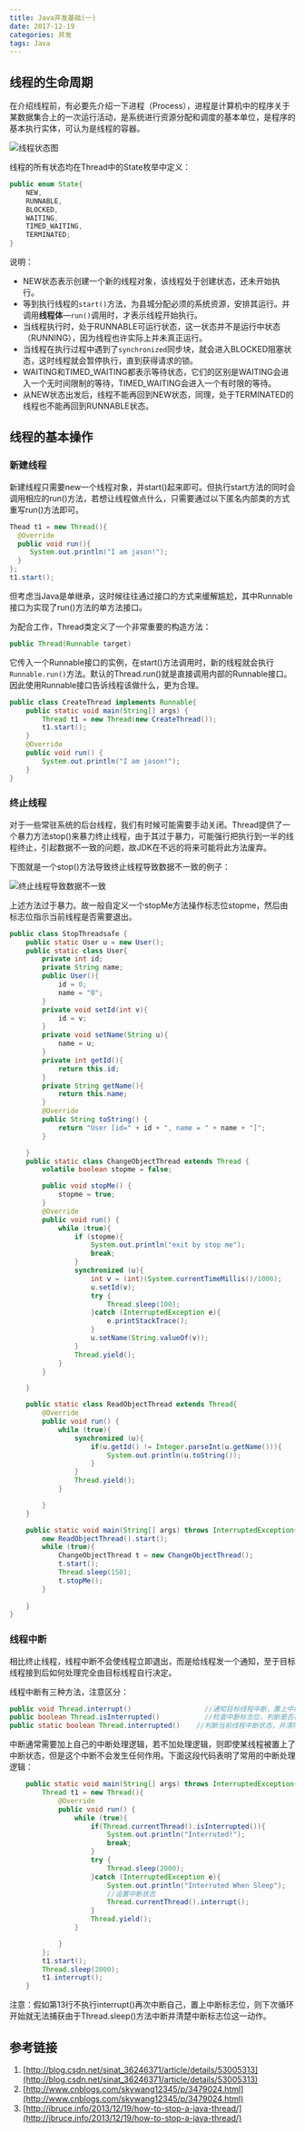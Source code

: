 ```yaml
---
title: Java并发基础(一)
date: 2017-12-19 
categories: 并发
tags: Java
---
```


## 线程的生命周期

在介绍线程前，有必要先介绍一下进程（Process），进程是计算机中的程序关于某数据集合上的一次运行活动，是系统进行资源分配和调度的基本单位，是程序的基本执行实体，可认为是线程的容器。

![线程状态图](http://p158wkz8m.bkt.clouddn.com/线程状态.png)
<escape><!-- more --></escape>

线程的所有状态均在Thread中的State枚举中定义：

```java
public enum State{
	NEW,
  	RUNNABLE,
  	BLOCKED,
  	WAITING,
  	TIMED_WAITING,
  	TERMINATED;
}
```

说明：

* NEW状态表示创建一个新的线程对象，该线程处于创建状态，还未开始执行。
* 等到执行线程的`start()`方法，为县城分配必须的系统资源，安排其运行。并调用**线程体**—`run()`调用时，才表示线程开始执行。
* 当线程执行时，处于RUNNABLE可运行状态，这一状态并不是运行中状态（RUNNING），因为线程也许实际上并未真正运行。
* 当线程在执行过程中遇到了`synchronized`同步块，就会进入BLOCKED阻塞状态，这时线程就会暂停执行，直到获得请求的锁。
* WAITING和TIMED_WAITING都表示等待状态，它们的区别是WAITING会进入一个无时间限制的等待，TIMED_WAITING会进入一个有时限的等待。
* 从NEW状态出发后，线程不能再回到NEW状态，同理，处于TERMINATED的线程也不能再回到RUNNABLE状态。

## 线程的基本操作

### 新建线程

新建线程只需要new一个线程对象，并start()起来即可。但执行start方法的同时会调用相应的run()方法，若想让线程做点什么，只需要通过以下匿名内部类的方式重写run()方法即可。

```java
Thead t1 = new Thread(){
  @Override
  public void run(){
  	 System.out.println("I am jason!"); 
  }
};
t1.start();
```

但考虑当Java是单继承，这时候往往通过接口的方式来缓解尴尬，其中Runnable接口为实现了run()方法的单方法接口。

为配合工作，Thread类定义了一个非常重要的构造方法：

```java
public Thread(Runnable target)
```

它传入一个Runnable接口的实例，在start()方法调用时，新的线程就会执行`Runnable.run()`方法。默认的Thread.run()就是直接调用内部的Runnable接口。因此使用Runnable接口告诉线程该做什么，更为合理。

```java
public class CreateThread implements Runnable{
    public static void main(String[] args) {
        Thread t1 = new Thread(new CreateThread());
        t1.start();
    }
    @Override
    public void run() {
        System.out.println("I am jason!");
    }
}

```



### 终止线程

对于一些常驻系统的后台线程，我们有时候可能需要手动关闭。Thread提供了一个暴力方法stop()来暴力终止线程，由于其过于暴力，可能强行把执行到一半的线程终止，引起数据不一致的问题，故JDK在不远的将来可能将此方法废弃。

下图就是一个stop()方法导致终止线程导致数据不一致的例子：

![终止线程导致数据不一致](http://p158wkz8m.bkt.clouddn.com/threadstop.PNG)

上述方法过于暴力。故一般自定义一个stopMe方法操作标志位stopme，然后由标志位指示当前线程是否需要退出。



```java
public class StopThreadsafe {
    public static User u = new User();
    public static class User{
        private int id;
        private String name;
        public User(){
            id = 0;
            name = "0";
        }
        private void setId(int v){
            id = v;
        }
        private void setName(String u){
            name = u;
        }
        private int getId(){
            return this.id;
        }
        private String getName(){
            return this.name;
        }
        @Override
        public String toString() {
            return "User [id=" + id + ", name = " + name + "]";
        }

    }
    public static class ChangeObjectThread extends Thread {
        volatile boolean stopme = false;

        public void stopMe() {
            stopme = true;
        }
        @Override
        public void run() {
            while (true){
                if (stopme){
                    System.out.println("exit by stop me");
                    break;
                }
                synchronized (u){
                    int v = (int)(System.currentTimeMillis()/1000);
                    u.setId(v);                 
                    try {
                        Thread.sleep(100);
                    }catch (InterruptedException e){
                        e.printStackTrace();
                    }
                    u.setName(String.valueOf(v));
                }
                Thread.yield();
            }
        }

    }

    public static class ReadObjectThread extends Thread{
        @Override
        public void run() {
            while (true){
                synchronized (u){
                    if(u.getId() != Integer.parseInt(u.getName())){
                        System.out.println(u.toString());
                    }
                }
                Thread.yield();
            }

        }
    }

    public static void main(String[] args) throws InterruptedException{
        new ReadObjectThread().start();
        while (true){
            ChangeObjectThread t = new ChangeObjectThread();
            t.start();
            Thread.sleep(150);
            t.stopMe();
        }
        
    }
}
```

### 线程中断

相比终止线程，线程中断不会使线程立即退出，而是给线程发一个通知，至于目标线程接到后如何处理完全由目标线程自行决定。

线程中断有三种方法，注意区分：

```java
public void Thread.interrupt()                  //通知目标线程中断，置上中断标志位
public boolean Thread.isInterrupted()           //检查中断标志位，判断是否被中断
public static boolean Thread.interrupted()    //判断当前线程中断状态，并清除当前中断状态
```

中断通常需要加上自己的中断处理逻辑，若不加处理逻辑，则即使某线程被置上了中断状态，但是这个中断不会发生任何作用。下面这段代码表明了常用的中断处理逻辑：

```java
    public static void main(String[] args) throws InterruptedException{
        Thread t1 = new Thread(){
            @Override
            public void run() {
                while (true){
                    if(Thread.currentThread().isInterrupted()){
                        System.out.println("Interruted!");
                        break;
                    }
                    try {
                        Thread.sleep(2000);
                    }catch (InterruptedException e){
                        System.out.println("Interruted When Sleep");
                        //设置中断状态
                        Thread.currentThread().interrupt();
                    }
                    Thread.yield();
                }

            }
        };
        t1.start();
        Thread.sleep(2000);
        t1.interrupt();
    }
```

注意：假如第13行不执行interrupt()再次中断自己，置上中断标志位，则下次循环开始就无法捕获由于Thread.sleep()方法中断并清楚中断标志位这一动作。



## 参考链接

1. [http://blog.csdn.net/sinat_36246371/article/details/53005313](http://blog.csdn.net/sinat_36246371/article/details/53005313)
2. [http://www.cnblogs.com/skywang12345/p/3479024.html](http://www.cnblogs.com/skywang12345/p/3479024.html)
3. [http://ibruce.info/2013/12/19/how-to-stop-a-java-thread/](http://ibruce.info/2013/12/19/how-to-stop-a-java-thread/)